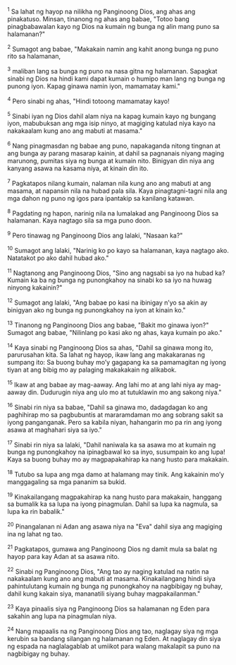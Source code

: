 <sup>1</sup>
Sa lahat ng hayop na nilikha ng Panginoong Dios, ang ahas ang pinakatuso. Minsan, tinanong ng ahas ang babae, "Totoo bang pinagbabawalan kayo ng Dios na kumain ng bunga ng alin mang puno sa halamanan?" 

<sup>2</sup>
Sumagot ang babae, "Makakain namin ang kahit anong bunga ng puno rito sa halamanan, 

<sup>3</sup>
maliban lang sa bunga ng puno na nasa gitna ng halamanan. Sapagkat sinabi ng Dios na hindi kami dapat kumain o humipo man lang ng bunga ng punong iyon. Kapag ginawa namin iyon, mamamatay kami." 

<sup>4</sup>
Pero sinabi ng ahas, "Hindi totoong mamamatay kayo! 

<sup>5</sup>
Sinabi iyan ng Dios dahil alam niya na kapag kumain kayo ng bungang iyon, mabubuksan ang mga isip ninyo, at magiging katulad niya kayo na nakakaalam kung ano ang mabuti at masama." 

<sup>6</sup>
Nang pinagmasdan ng babae ang puno, napakaganda nitong tingnan at ang bunga ay parang masarap kainin, at dahil sa pagnanais niyang maging marunong, pumitas siya ng bunga at kumain nito. Binigyan din niya ang kanyang asawa na kasama niya, at kinain din ito. 

<sup>7</sup>
Pagkatapos nilang kumain, nalaman nila kung ano ang mabuti at ang masama, at napansin nila na hubad pala sila. Kaya pinagtagni-tagni nila ang mga dahon ng puno ng igos para ipantakip sa kanilang katawan. 

<sup>8</sup>
Pagdating ng hapon, narinig nila na lumalakad ang Panginoong Dios sa halamanan. Kaya nagtago sila sa mga puno doon. 

<sup>9</sup>
Pero tinawag ng Panginoong Dios ang lalaki, "Nasaan ka?" 

<sup>10</sup>
Sumagot ang lalaki, "Narinig ko po kayo sa halamanan, kaya nagtago ako. Natatakot po ako dahil hubad ako." 

<sup>11</sup>
Nagtanong ang Panginoong Dios, "Sino ang nagsabi sa iyo na hubad ka? Kumain ka ba ng bunga ng punongkahoy na sinabi ko sa iyo na huwag ninyong kakainin?" 

<sup>12</sup>
Sumagot ang lalaki, "Ang babae po kasi na ibinigay nʼyo sa akin ay binigyan ako ng bunga ng punongkahoy na iyon at kinain ko." 

<sup>13</sup>
Tinanong ng Panginoong Dios ang babae, "Bakit mo ginawa iyon?" Sumagot ang babae, "Nilinlang po kasi ako ng ahas, kaya kumain po ako." 

<sup>14</sup>
Kaya sinabi ng Panginoong Dios sa ahas, "Dahil sa ginawa mong ito, parurusahan kita. Sa lahat ng hayop, ikaw lang ang makakaranas ng sumpang ito: Sa buong buhay moʼy gagapang ka sa pamamagitan ng iyong tiyan at ang bibig mo ay palaging makakakain ng alikabok. 

<sup>15</sup>
Ikaw at ang babae ay mag-aaway. Ang lahi mo at ang lahi niya ay mag-aaway din. Dudurugin niya ang ulo mo at tutuklawin mo ang sakong niya." 

<sup>16</sup>
Sinabi rin niya sa babae, "Dahil sa ginawa mo, dadagdagan ko ang paghihirap mo sa pagbubuntis at mararamdaman mo ang sobrang sakit sa iyong panganganak. Pero sa kabila niyan, hahangarin mo pa rin ang iyong asawa at maghahari siya sa iyo." 

<sup>17</sup>
Sinabi rin niya sa lalaki, "Dahil naniwala ka sa asawa mo at kumain ng bunga ng punongkahoy na ipinagbawal ko sa inyo, susumpain ko ang lupa! Kaya sa buong buhay mo ay magpapakahirap ka nang husto para makakain. 

<sup>18</sup>
Tutubo sa lupa ang mga damo at halamang may tinik. Ang kakainin moʼy manggagaling sa mga pananim sa bukid. 

<sup>19</sup>
Kinakailangang magpakahirap ka nang husto para makakain, hanggang sa bumalik ka sa lupa na iyong pinagmulan. Dahil sa lupa ka nagmula, sa lupa ka rin babalik." 

<sup>20</sup>
Pinangalanan ni Adan ang asawa niya na "Eva" dahil siya ang magiging ina ng lahat ng tao. 

<sup>21</sup>
Pagkatapos, gumawa ang Panginoong Dios ng damit mula sa balat ng hayop para kay Adan at sa asawa nito.

<sup>22</sup>
Sinabi ng Panginoong Dios, "Ang tao ay naging katulad na natin na nakakaalam kung ano ang mabuti at masama. Kinakailangang hindi siya pahintulutang kumain ng bunga ng punongkahoy na nagbibigay ng buhay, dahil kung kakain siya, mananatili siyang buhay magpakailanman." 

<sup>23</sup>
Kaya pinaalis siya ng Panginoong Dios sa halamanan ng Eden para sakahin ang lupa na pinagmulan niya. 

<sup>24</sup>
Nang mapaalis na ng Panginoong Dios ang tao, naglagay siya ng mga kerubin sa bandang silangan ng halamanan ng Eden. At naglagay din siya ng espada na naglalagablab at umiikot para walang makalapit sa puno na nagbibigay ng buhay.